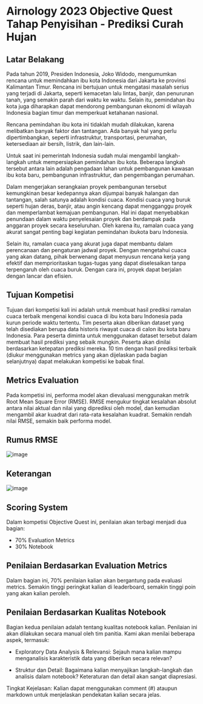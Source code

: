 # Airnology 2023 Objective Quest Tahap Penyisihan - Prediksi Curah Hujan

## Latar Belakang
Pada tahun 2019, Presiden Indonesia, Joko Widodo, mengumumkan rencana untuk memindahkan ibu kota Indonesia dari Jakarta ke provinsi Kalimantan Timur. Rencana ini bertujuan untuk mengatasi masalah serius yang terjadi di Jakarta, seperti kemacetan lalu lintas, banjir, dan penurunan tanah, yang semakin parah dari waktu ke waktu. Selain itu, pemindahan ibu kota juga diharapkan dapat mendorong pembangunan ekonomi di wilayah Indonesia bagian timur dan memperkuat ketahanan nasional.

Rencana pemindahan ibu kota ini tidaklah mudah dilakukan, karena melibatkan banyak faktor dan tantangan. Ada banyak hal yang perlu dipertimbangkan, seperti infrastruktur, transportasi, perumahan, ketersediaan air bersih, listrik, dan lain-lain.

Untuk saat ini pemerintah Indonesia sudah mulai mengambil langkah-langkah untuk mempersiapkan pemindahan ibu kota. Beberapa langkah tersebut antara lain adalah pengadaan lahan untuk pembangunan kawasan ibu kota baru, pembangunan infrastruktur, dan pengembangan perumahan.

Dalam mengerjakan serangkaian proyek pembangunan tersebut kemungkinan besar kedepannya akan dijumpai banyak halangan dan tantangan, salah satunya adalah kondisi cuaca. Kondisi cuaca yang buruk seperti hujan deras, banjir, atau angin kencang dapat mengganggu proyek dan memperlambat kemajuan pembangunan. Hal ini dapat menyebabkan penundaan dalam waktu penyelesaian proyek dan berdampak pada anggaran proyek secara keseluruhan. Oleh karena itu, ramalan cuaca yang akurat sangat penting bagi kegiatan pemindahan ibukota baru Indonesia.

Selain itu, ramalan cuaca yang akurat juga dapat membantu dalam perencanaan dan pengaturan jadwal proyek. Dengan mengetahui cuaca yang akan datang, pihak berwenang dapat menyusun rencana kerja yang efektif dan memprioritaskan tugas-tugas yang dapat diselesaikan tanpa terpengaruh oleh cuaca buruk. Dengan cara ini, proyek dapat berjalan dengan lancar dan efisien.

## Tujuan Kompetisi
Tujuan dari kompetisi kali ini adalah untuk membuat hasil prediksi ramalan cuaca terbaik mengenai kondisi cuaca di ibu kota baru Indonesia pada kurun periode waktu tertentu. Tim peserta akan diberikan dataset yang telah disediakan berupa data historis riwayat cuaca di calon ibu kota baru Indonesia. Para peserta diminta untuk menggunakan dataset tersebut dalam membuat hasil prediksi yang sebaik mungkin. Peserta akan dinilai berdasarkan ketepatan prediksi mereka. 10 tim dengan hasil prediksi terbaik (diukur menggunakan metrics yang akan dijelaskan pada bagian selanjutnya) dapat melakukan kompetisi ke babak final.

## Metrics Evaluation
Pada kompetisi ini, performa model akan dievaluasi menggunakan metrik Root Mean Square Error (RMSE). RMSE mengukur tingkat kesalahan absolut antara nilai aktual dan nilai yang diprediksi oleh model, dan kemudian mengambil akar kuadrat dari rata-rata kesalahan kuadrat. Semakin rendah nilai RMSE, semakin baik performa model.

## Rumus RMSE

![image](https://github.com/damahindra/AIRNOLOGY-23/assets/105963394/c1fb2bbb-e2d4-45c2-bdec-12ec0cb542bc)

## Keterangan

![image](https://github.com/damahindra/AIRNOLOGY-23/assets/105963394/3bb92e83-4e81-49e5-b58f-8eb2d6a5b235)

## Scoring System
Dalam kompetisi Objective Quest ini, penilaian akan terbagi menjadi dua bagian:

- 70% Evaluation Metrics
- 30% Notebook

## Penilaian Berdasarkan Evaluation Metrics
Dalam bagian ini, 70% penilaian kalian akan bergantung pada evaluasi metrics. Semakin tinggi peringkat kalian di leaderboard, semakin tinggi poin yang akan kalian peroleh.

## Penilaian Berdasarkan Kualitas Notebook
Bagian kedua penilaian adalah tentang kualitas notebook kalian. Penilaian ini akan dilakukan secara manual oleh tim panitia. Kami akan menilai beberapa aspek, termasuk:

- Exploratory Data Analysis & Relevansi: Sejauh mana kalian mampu menganalisis karakteristik data yang diberikan secara relevan?

- Struktur dan Detail: Bagaimana kalian menyajikan langkah-langkah dan analisis dalam notebook? Keteraturan dan detail akan sangat diapresiasi.

Tingkat Kejelasan: Kalian dapat menggunakan comment (#) ataupun markdown untuk menjelaskan pendekatan kalian secara jelas.
